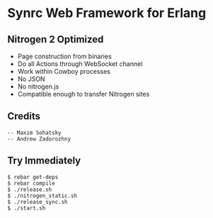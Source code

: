 Synrc Web Framework for Erlang
==============================

Nitrogen 2 Optimized
--------------------

* Page construction from binaries
* Do all Actions through WebSocket channel
* Work within Cowboy processes
* No JSON
* No nitrogen.js
* Compatible enough to transfer Nitrogen sites

Credits
-------

    -- Maxim Sohatsky
    -- Andrew Zadorozhny

Try Immediately
---------------

    $ rebar get-deps
    $ rebar compile
    $ ./release.sh
    $ ./nitrogen_static.sh
    $ ./release_sync.sh
    $ ./start.sh

